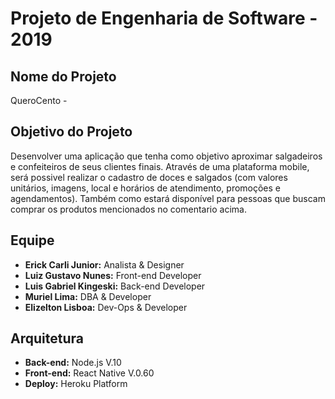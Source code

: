# Projeto de Engenharia de Software - 2019

**Nome do Projeto**
--------------------------
QueroCento - 

**Objetivo do Projeto**
--------------------------
Desenvolver uma aplicação que tenha como objetivo aproximar salgadeiros e confeiteiros de seus clientes finais.
Através de uma plataforma mobile, será possivel realizar o cadastro de doces e salgados (com valores unitários, imagens, local e horários de atendimento, promoções e agendamentos). Também como estará disponível para pessoas que buscam comprar os produtos mencionados no comentario acima.

 **Equipe**
 --------------------------
  * __Erick Carli Junior:__ Analista & Designer
  * __Luiz Gustavo Nunes:__ Front-end Developer
  * __Luis Gabriel Kingeski:__ Back-end Developer
  * __Muriel Lima:__ DBA & Developer
  * __Elizelton Lisboa:__ Dev-Ops & Developer

**Arquitetura**
--------------------------
* __Back-end:__ Node.js V.10
* __Front-end:__ React Native V.0.60
* __Deploy:__ Heroku Platform
